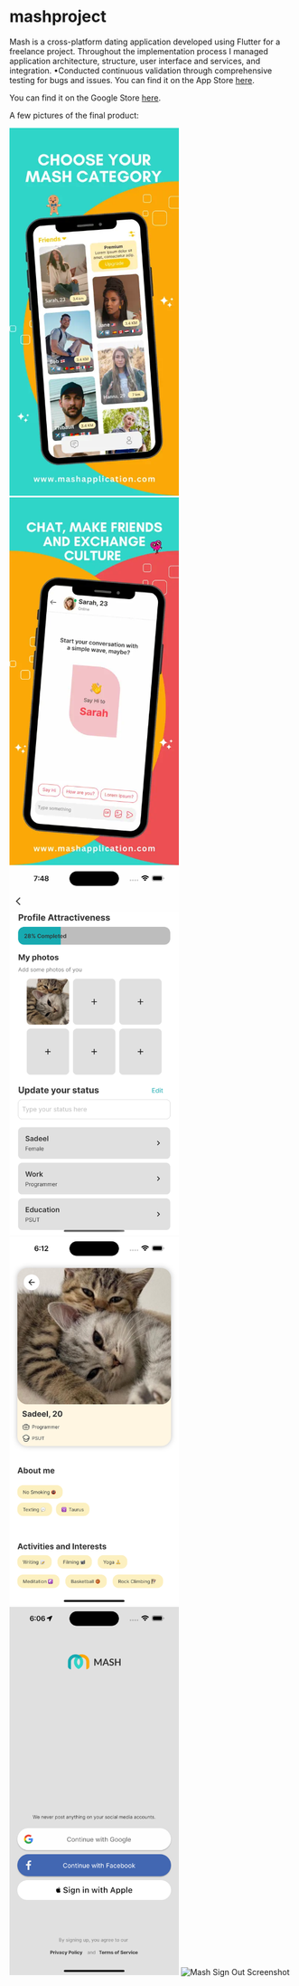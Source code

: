 # mashproject
Mash is a cross-platform dating application developed using Flutter for a freelance project. Throughout the implementation process I managed application architecture, structure, user interface and services, and integration.
•Conducted continuous validation through comprehensive testing for bugs and issues.
You can find it on the App Store [here](https://apps.apple.com/gb/app/mash/id6444130930). 

You can find it on the Google Store [here](https://play.google.com/store/apps/details?id=com.amro.mash&hl=en_US). 

A few pictures of the final product:
<div>
  <img src="pictures/MashCategory.webp" alt="MashCategory Screenshot" width="300">
  <img src="pictures/MashChat.webp" alt="MashChat Screenshot" width="300">
</div>

<div></div>

<div>
  <img src="pictures/Mash Profile 2.png" alt="Mash Profile Screenshot" width="300">
  <img src="pictures/Mash Profile 3.png" alt="Mash Profile Screenshot" width="300">
</div>
<div></div>

<div>
    <img src="pictures/Mash Sign in.png" alt="Mash Sign In Screenshot" width="300">
  <img src="pictures/Mash Sign Out.png" alt="Mash Sign Out Screenshot" width="300">
</div>

